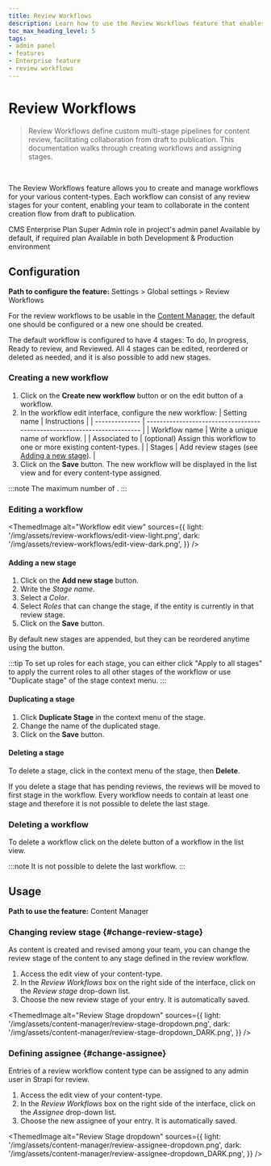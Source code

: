 ```yaml
---
title: Review Workflows
description: Learn how to use the Review Workflows feature that enables the creation and management of workflows for your various content-types
toc_max_heading_level: 5
tags:
- admin panel
- features
- Enterprise feature
- review workflows
---
```


# Review Workflows
<EnterpriseBadge />

> Review Workflows define custom multi-stage pipelines for content review, facilitating collaboration from draft to publication. This documentation walks through creating workflows and assigning stages.
<br/>

The Review Workflows feature allows you to create and manage workflows for your various content-types. Each workflow can consist of any review stages for your content, enabling your team to collaborate in the content creation flow from draft to publication.

<IdentityCard>
  <IdentityCardItem icon="credit-card" title="Plan">CMS Enterprise Plan</IdentityCardItem>
  <IdentityCardItem icon="user" title="Role & permission">Super Admin role in project's admin panel</IdentityCardItem>
  <IdentityCardItem icon="toggle-right" title="Activation">Available by default, if required plan</IdentityCardItem>
  <IdentityCardItem icon="desktop" title="Environment">Available in both Development & Production environment</IdentityCardItem>
</IdentityCard>

<Guideflow lightId="zpez8vgs3p" darkId="lpx4d4zs4k"/>

## Configuration

**Path to configure the feature:** <Icon name="gear-six" /> Settings > Global settings > Review Workflows

For the review workflows to be usable in the [Content Manager](/cms/features/content-manager), the default one should be configured or a new one should be created.

The default workflow is configured to have 4 stages: To do, In progress, Ready to review, and Reviewed. All 4 stages can be edited, reordered or deleted as needed, and it is also possible to add new stages.

### Creating a new workflow

1. Click on the **Create new workflow** button or on the edit button <Icon name="pencil-simple" /> of a workflow.
2. In the workflow edit interface, configure the new workflow:
    | Setting name   | Instructions                                                             |
    | -------------- | ------------------------------------------------------------------------ |
    | Workflow name  | Write a unique name of workflow.                                         |
    | Associated to  | (optional) Assign this workflow to one or more existing content-types.   |
    | Stages         | Add review stages (see [Adding a new stage](#adding-a-new-stage)).       |
3. Click on the **Save** button. The new workflow will be displayed in the list view and for every content-type assigned.

:::note
The maximum number of <ExternalLink to="https://strapi.io/pricing-cloud" text="workflows and stages per workflow is limited"/>.
:::

### Editing a workflow

<ThemedImage
  alt="Workflow edit view"
  sources={{
    light: '/img/assets/review-workflows/edit-view-light.png',
    dark: '/img/assets/review-workflows/edit-view-dark.png',
  }}
/>

#### Adding a new stage

1. Click on the **Add new stage** button.
2. Write the *Stage name*.
3. Select a *Color*.
4. Select *Roles* that can change the stage, if the entity is currently in that review stage.
5. Click on the **Save** button.

By default new stages are appended, but they can be reordered anytime using the <Icon name="dots-six-vertical" classes="ph-bold" /> button.

:::tip
To set up roles for each stage, you can either click "Apply to all stages" to apply the current roles to all other stages of the workflow or use "Duplicate stage" of the stage context menu.
:::

#### Duplicating a stage

1. Click **Duplicate Stage** in the context menu of the stage.
2. Change the name of the duplicated stage.
2. Click on the **Save** button.

#### Deleting a stage

To delete a stage, click <Icon name="dots-three-outline" /> in the context menu of the stage, then **Delete**.

If you delete a stage that has pending reviews, the reviews will be moved to first stage in the workflow. Every workflow needs to
contain at least one stage and therefore it is not possible to delete the last stage.

### Deleting a workflow

To delete a workflow click on the delete button <Icon name="trash" /> of a workflow in the list view.

:::note
It is not possible to delete the last workflow.
:::

## Usage

**Path to use the feature:** <Icon name="feather" /> Content Manager

### Changing review stage {#change-review-stage}

As content is created and revised among your team, you can change the review stage of the content to any stage defined in the review workflow.

1. Access the edit view of your content-type.
2. In the *Review Workflows* box on the right side of the interface, click on the _Review stage_ drop-down list.
3. Choose the new review stage of your entry. It is automatically saved.

<ThemedImage
  alt="Review Stage dropdown"
  sources={{
    light: '/img/assets/content-manager/review-stage-dropdown.png',
    dark: '/img/assets/content-manager/review-stage-dropdown_DARK.png',
  }}
/>

### Defining assignee {#change-assignee}

Entries of a review workflow content type can be assigned to any admin user in Strapi for review.

1. Access the edit view of your content-type.
2. In the *Review Workflows* box on the right side of the interface, click on the _Assignee_ drop-down list.
3. Choose the new assignee of your entry. It is automatically saved.

<ThemedImage
  alt="Review Stage dropdown"
  sources={{
    light: '/img/assets/content-manager/review-assignee-dropdown.png',
    dark: '/img/assets/content-manager/review-assignee-dropdown_DARK.png',
  }}
/>
